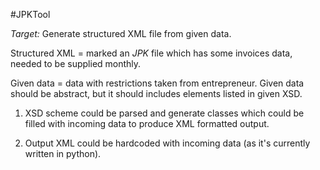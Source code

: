 #JPKTool

*Target:* Generate structured XML file from given data.

Structured XML = marked an *JPK* file which has some invoices data, needed to be supplied monthly.

Given data = data with restrictions taken from entrepreneur. Given data should be abstract, but it should includes elements listed in given XSD.

1. XSD scheme could be parsed and generate classes which could be filled with incoming data to produce XML formatted output.

2. Output XML could be hardcoded with incoming data (as it's currently written in python).
